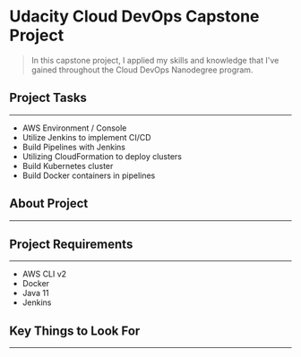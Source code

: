 # Udacity Cloud DevOps Capstone Project

> In this capstone project, I applied my skills and knowledge that I've gained throughout the Cloud DevOps Nanodegree program.

## Project Tasks

---

* AWS Environment / Console
* Utilize Jenkins to implement CI/CD
* Build Pipelines with Jenkins
* Utilizing CloudFormation to deploy clusters
* Build Kubernetes cluster
* Build Docker containers in pipelines

## About Project

---

## Project Requirements

---

* AWS CLI v2
* Docker
* Java 11
* Jenkins

## Key Things to Look For

---